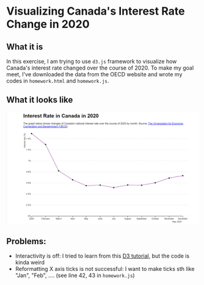 
# Visualizing Canada's Interest Rate Change in 2020

## What it is

In this exercise, I am trying to use `d3.js` framework to visualize how Canada's interest rate changed over the course of 2020. To make my goal meet, I've downloaded the data from the OECD website and wrote my codes in `homework.html` and `homework.js`. 

## What it looks like

![line-chart](Line-Chart.png)

## Problems:

- Interactivity is off: I tried to learn from this [D3 tutorial](https://d3-graph-gallery.com/graph/connectedscatter_tooltip.html), but the code is kinda weird
- Reformatting X axis ticks is not successful: I want to make ticks sth like "Jan", "Feb", .... (see line 42, 43 in `homework.js`)